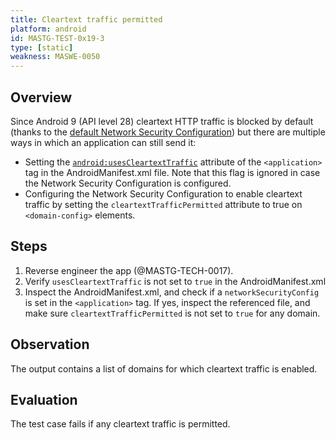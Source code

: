 ```yaml
---
title: Cleartext traffic permitted
platform: android
id: MASTG-TEST-0x19-3
type: [static]
weakness: MASWE-0050
---
```


## Overview

Since Android 9 (API level 28) cleartext HTTP traffic is blocked by default (thanks to the [default Network Security Configuration](../../../Document/0x05g-Testing-Network-Communication.md#default-configurations)) but there are multiple ways in which an application can still send it:

- Setting the [`android:usesCleartextTraffic`](https://developer.android.com/guide/topics/manifest/application-element#usesCleartextTraffic "Android documentation - usesCleartextTraffic flag") attribute of the `<application>` tag in the AndroidManifest.xml file. Note that this flag is ignored in case the Network Security Configuration is configured.
- Configuring the Network Security Configuration to enable cleartext traffic by setting the `cleartextTrafficPermitted` attribute to true on `<domain-config>` elements.

## Steps

1. Reverse engineer the app (@MASTG-TECH-0017).
2. Verify `usesCleartextTraffic` is not set to `true` in the AndroidManifest.xml
3. Inspect the AndroidManifest.xml, and check if a `networkSecurityConfig` is set in the `<application>` tag. If yes, inspect the referenced file, and make sure `cleartextTrafficPermitted` is not set to `true` for any domain.

## Observation

The output contains a list of domains for which cleartext traffic is enabled.

## Evaluation

The test case fails if any cleartext traffic is permitted.
